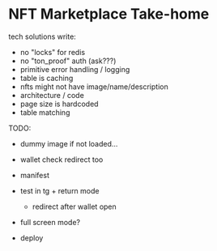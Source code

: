 # NFT Marketplace Take-home

tech solutions write:

-   no "locks" for redis
-   no "ton_proof" auth (ask???)
-   primitive error handling / logging
-   table is caching
-   nfts might not have image/name/description
-   architecture / code
-   page size is hardcoded
-   table matching

TODO:

-   dummy image if not loaded...

-   wallet check redirect too
-   manifest
-   test in tg + return mode
    -   redirect after wallet open
-   full screen mode?
-   deploy
